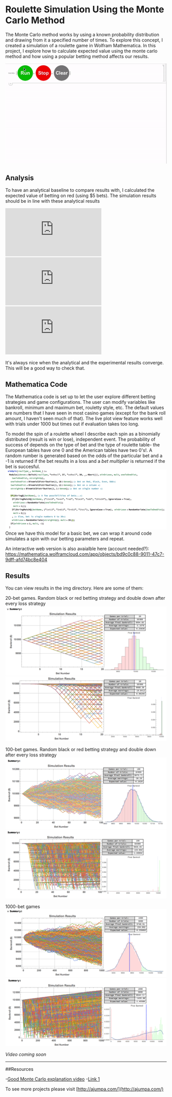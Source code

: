 # Roulette Simulation Using the Monte Carlo Method

The Monte Carlo method works by using a known probability distribution and drawing from it a specified number of times. To explore this concept, I created a simulation of a roulette game in Wolfram Mathematica. In this project, I explore how to calculate expected value using the monte carlo method and how using a popular betting method affects our results.

![gif](/img/simGif.gif)

## Analysis
To have an analytical baseline to compare results with, I calculated the expected value of betting on red (using $5 bets). The simulation results should be in line with these analytical results

![Eq1](https://latex.codecogs.com/gif.latex?E%28X%29%3D%5Csum%20%28P%28x%29%5Ccdot%20x%29)<br>
![Eq2](https://latex.codecogs.com/gif.latex?E%28X%29%3DP_%7Bwin%7D%20%5Ccdot%20Payout%20&plus;%20P_%7Blose%7D%20%5Ccdot%20Bet)<br>
![Eq3](https://latex.codecogs.com/gif.latex?E%28X%29%3D%28%5Cfrac%7B18%7D%7B38%7D%29%285%29%20&plus;%20%28%5Cfrac%7B20%7D%7B38%7D%29%28-5%29%20%3D%20-0.263158)

It's always nice when the analytical and the experimental results converge. This will be a good way to check that. 

## Mathematica Code

The Mathematica code is set up to let the user explore different betting strategies and game configurations. The user can modify variables like bankroll, minimum and maximum bet, rouletty style, etc. The default values are numbers that I have seen in most casino games (except for the bank roll amount, I haven't seen much of that). The live plot view feature works well with trials under 1000 but times out if evaluation takes too long. 

To model the spin of a roulette wheel I describe each spin as a binomially distributed (result is win or lose), independent event. The probability of success of depends on the type of bet and the type of roulette table- the European tables have one 0 and the American tables have two 0's!. A random rumber is generated based on the odds of the particular bet and a -1 is returned if the bet results in a loss and a *bet multiplier* is returned if the bet is succesful.
![roulette Model](/img/rouletteModel.png)
Once we have this model for a basic bet, we can wrap it around code simulates a spin with our betting parameters and repeat.

An interactive web version is also avaialble here (account needed?): https://mathematica.wolframcloud.com/app/objects/bd9c0c88-9011-47c7-9dff-afd74bc8e404

## Results

You can view results in the img directory. Here are some of them:

20-bet games. Random black or red betting strategy and double down after every loss strategy
![randomBet20Games](/img/randomBet20Games.png)
![doubleDown20Games](/img/doubleDown20Games.png)

100-bet games. Random black or red betting strategy and double down after every loss strategy
![randomBet100Games](/img/randomBet100Games.png)
![doubleDown100Games](/img/doubleDown100Games.png)

1000-bet games
![randomBet1kGames](/img/randomBet1000Games.png)
![doubleDown1kGames](/img/doubleDown1000Games.png)

*Video coming soon*

----

##Resources

-[Good Monte Carlo explanation video](https://youtu.be/OgO1gpXSUzU)
-[Link 1](https://en.wikipedia.org/wiki/Monte_Carlo_method)


To see more projects please visit [http://ajumpa.com/](http://ajumpa.com/)

